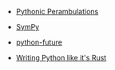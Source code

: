 
- [Pythonic Perambulations](https://jakevdp.github.io/)

- [SymPy](https://www.sympy.org)

- [python-future](https://python-future.org/index.html)

- [Writing Python like it's Rust](https://kobzol.github.io/rust/python/2023/05/20/writing-python-like-its-rust.html)
